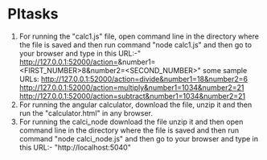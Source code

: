 # PItasks
1. For running the "calc1.js" file, open command line in the directory where the file is saved and then run command "node calc1.js"
   and then go to your browser and type in this 
   URL:-" http://127.0.0.1:52000/action=<OPERATION>&number1=<FIRST_NUMBER>8&number2=<SECOND_NUMBER>"
   some sample URLs:
      http://127.0.0.1:52000/action=divide&number1=18&number2=6
      http://127.0.0.1:52000/action=multiply&number1=1034&number2=21
      http://127.0.0.1:52000/action=subtract&number1=1034&number2=21
2. For running the angular calculator, download the file, unzip it and then run the "calculator.html" in any browser.
3. For running the calci_node download the file unzip it and then open command line in the directory where the file is saved and then run    command "node calci_node.js" and then go to your browser and type in this URL:- "http://localhost:5040"

